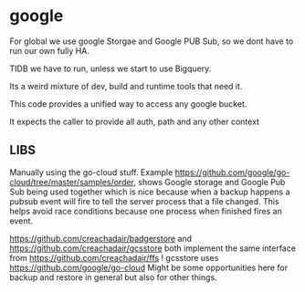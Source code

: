 # google

For global we use google Storgae and Google PUB Sub, so we dont have to run our own fully HA.

TIDB we have to run, unless we start to use Bigquery.

Its a weird mixture of dev, build and runtime tools that need it.

This code provides a unified way to access any google bucket.

It expects the caller to provide all auth, path and any other context


## LIBS

Manually using the go-cloud stuff.
Example https://github.com/google/go-cloud/tree/master/samples/order, shows Google storage and Google Pub Sub being used together which is nice because when a backup happens a pubsub event will fire to tell the server process that a file changed. This helps avoid race conditions because one process when finished fires an event.

https://github.com/creachadair/badgerstore and https://github.com/creachadair/gcsstore both implement the same interface from https://github.com/creachadair/ffs !
gcsstore uses https://github.com/google/go-cloud
Might be some opportunities here for backup and restore in general but also for other things.